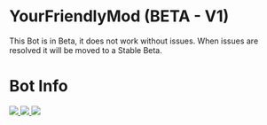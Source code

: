 # YourFriendlyMod (BETA - V1)
This Bot is in Beta, it does not work without issues. When issues are resolved it will be moved to a Stable Beta.

# Bot Info
<a href="https://github.com/YourDeadPixels/YourFriendlyMod/tree/BETA-V1">
<img src="https://img.shields.io/github/languages/top/YourDeadPixels/YourFriendlyMod/tree/BETA-V1.svg?style=for-the-badge">
</a>
<a href="https://github.com/ionadev/image-gen-api/issues">
<img src="https://img.shields.io/github/issues/YourDeadPixels/YourFriendlyMod.svg?style=for-the-badge">
</a>
<a href="https://github.com/ionadev/image-gen-api/pulls">
<img src="https://img.shields.io/github/issues-pr/YourDeadPixels/YourFriendlyMod.svg?style=for-the-badge">
</a>
<br>
</div>

<div align="center">
